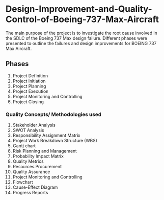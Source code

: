 # Design-Improvement-and-Quality-Control-of-Boeing-737-Max-Aircraft

The main purpose of the project is to investigate the root cause involved in the SDLC of the Boeing 737 Max design failure. Different phases were presented to outline the failures and design improvements for BOEING 737 Max Aircraft.

## Phases

1. Project Definition
2. Project Initiation
3. Project Planning
4. Project Execution
5. Project Monitoring and Controlling
6. Project Closing

### Quality Concepts/ Methodologies used

1. Stakeholder Analysis
2. SWOT Analysis
3. Responsibility Assignment Matrix
4. Project Work Breakdown Structure (WBS)
5. Gantt chart
6. Risk Planning and Management
7. Probability Impact Matrix
8. Quality Metrics
9. Resources Procurement
10. Quality Assurance
11. Project Monitoring and Controlling
12. Flowchart
13. Cause-Effect Diagram
14. Progress Reports
